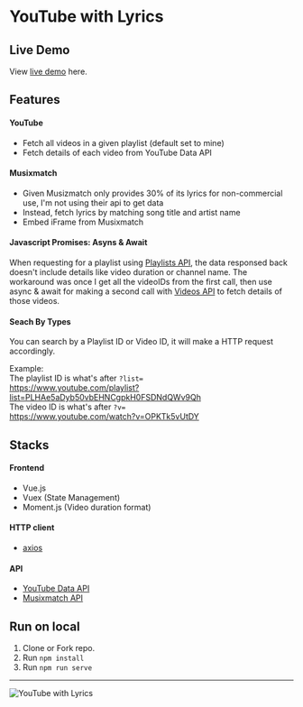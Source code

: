# YouTube with Lyrics

## Live Demo
View [live demo](https://jinnrw.github.io/youtube-with-lyrics/) here.

## Features
#### YouTube
- Fetch all videos in a given playlist (default set to mine)
- Fetch details of each video from YouTube Data API

#### Musixmatch
- Given Musizmatch only provides 30% of its lyrics for non-commercial use, I'm not using their api to get data
- Instead, fetch lyrics by matching song title and artist name
- Embed iFrame from Musixmatch

#### Javascript Promises: Asyns & Await  
When requesting for a playlist using [Playlists API](https://developers.google.com/youtube/v3/docs/playlists/list), the data responsed back doesn't include details like video duration or channel name. The workaround was once I get all the videoIDs from the first call, then use async & await for making a second call with [Videos API](https://developers.google.com/youtube/v3/docs/videos/list) to fetch details of those videos.
 
#### Seach By Types
You can search by a Playlist ID or Video ID, it will make a HTTP request accordingly.  

Example:  
The playlist ID is what's after `?list=`  
https://www.youtube.com/playlist?list=PLHAe5aDyb50vbEHNCgpkH0FSDNdQWv9Qh  
The video ID is what's after `?v=`  
https://www.youtube.com/watch?v=OPKTk5vUtDY
 
 
 
## Stacks
#### Frontend 
- Vue.js  
- Vuex (State Management)
- Moment.js (Video duration format)

#### HTTP client  
- [axios](https://github.com/axios/axios)  

#### API  
- [YouTube Data API](https://developers.google.com/youtube/v3/) 
- [Musixmatch API](https://developer.musixmatch.com/documentation/api-reference/matcher-lyrics-get)

## Run on local
1. Clone or Fork repo.
2. Run `npm install`
3. Run `npm run serve`

---

![YouTube with Lyrics](https://jinnwang.com/img/youtube-with-lyrics.png)
